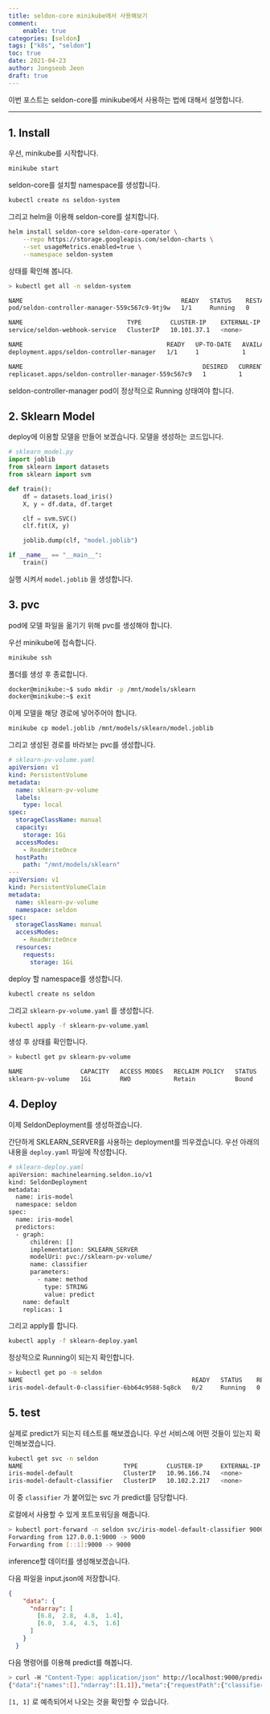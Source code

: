 ```yaml
---
title: seldon-core minikube에서 사용해보기
comment:   
    enable: true
categories: [seldon]
tags: ["k8s", "seldon"]
toc: true
date: 2021-04-23
author: Jongseob Jeon
draft: true
---
```


이번 포스트는 seldon-core를 minikube에서 사용하는 법에 대해서 설명합니다.


****
## 1. Install
우선, minikube를 시작합니다.
```bash
minikube start
```

seldon-core를 설치할 namespace를 생성합니다.
```bash
kubectl create ns seldon-system
```

그리고 helm을 이용해 seldon-core를 설치합니다.
```bash
helm install seldon-core seldon-core-operator \
    --repo https://storage.googleapis.com/seldon-charts \
    --set usageMetrics.enabled=true \
    --namespace seldon-system
```

상태를 확인해 봅니다.

```bash
> kubectl get all -n seldon-system

NAME                                            READY   STATUS    RESTARTS   AGE
pod/seldon-controller-manager-559c567c9-9tj9w   1/1     Running   0          11s

NAME                             TYPE        CLUSTER-IP    EXTERNAL-IP   PORT(S)   AGE
service/seldon-webhook-service   ClusterIP   10.101.37.1   <none>        443/TCP   11s

NAME                                        READY   UP-TO-DATE   AVAILABLE   AGE
deployment.apps/seldon-controller-manager   1/1     1            1           11s

NAME                                                  DESIRED   CURRENT   READY   AGE
replicaset.apps/seldon-controller-manager-559c567c9   1         1         1       11s
```
seldon-controller-manager pod이 정상적으로 Running 상태여야 합니다.


## 2. Sklearn Model
deploy에 이용할 모델을 만들어 보겠습니다.
모델을 생성하는 코드입니다.

```python
# sklearn_model.py
import joblib
from sklearn import datasets
from sklearn import svm

def train():
    df = datasets.load_iris()
    X, y = df.data, df.target

    clf = svm.SVC()
    clf.fit(X, y)

    joblib.dump(clf, "model.joblib")

if __name__ == "__main__":
    train()
```

실행 시켜서 `model.joblib` 을 생성합니다.

## 3. pvc

pod에 모델 파일을 옮기기 위해 pvc를 생성해야 합니다.

우선 minikube에 접속합니다.

```bash
minikube ssh
```
폴더를 생성 후 종료합니다.
```bash
docker@minikube:~$ sudo mkdir -p /mnt/models/sklearn
docker@minikube:~$ exit
```

이제 모델을 해당 경로에 넣어주어야 합니다.

```bash
minikube cp model.joblib /mnt/models/sklearn/model.joblib
```

그리고 생성된 경로를 바라보는 pvc를 생성합니다.
```yaml
# sklearn-pv-volume.yaml
apiVersion: v1
kind: PersistentVolume
metadata:
  name: sklearn-pv-volume
  labels:
    type: local
spec:
  storageClassName: manual
  capacity:
    storage: 1Gi
  accessModes:
    - ReadWriteOnce
  hostPath:
    path: "/mnt/models/sklearn"
---
apiVersion: v1
kind: PersistentVolumeClaim
metadata:
  name: sklearn-pv-volume
  namespace: seldon
spec:
  storageClassName: manual
  accessModes:
    - ReadWriteOnce
  resources:
    requests:
      storage: 1Gi
```

deploy 할 namespace를 생성합니다.
```bash
kubectl create ns seldon
```

그리고 `sklearn-pv-volume.yaml` 를 생성합니다.
```bash
kubectl apply -f sklearn-pv-volume.yaml
```
생성 후 상태를 확인합니다.

```bash
> kubectl get pv sklearn-pv-volume

NAME                CAPACITY   ACCESS MODES   RECLAIM POLICY   STATUS   CLAIM                      STORAGECLASS   REASON   AGE
sklearn-pv-volume   1Gi        RWO            Retain           Bound    seldon/sklearn-pv-volume   manual                  53s
```

## 4. Deploy

이제 SeldonDeployment를 생성하겠습니다.

간단하게 SKLEARN_SERVER를 사용하는 deployment를 띄우겠습니다. 우선 아래의 내용을 `deploy.yaml` 파일에 작성합니다.

```bash
# sklearn-deploy.yaml
apiVersion: machinelearning.seldon.io/v1
kind: SeldonDeployment
metadata:
  name: iris-model
  namespace: seldon
spec:
  name: iris-model
  predictors:
  - graph:
      children: []
      implementation: SKLEARN_SERVER
      modelUri: pvc://sklearn-pv-volume/
      name: classifier
      parameters:
        - name: method
          type: STRING
          value: predict
    name: default
    replicas: 1
```

그리고 apply를 합니다.

```bash
kubectl apply -f sklearn-deploy.yaml
```

정상적으로 Running이 되는지 확인합니다.
```bash
> kubectl get po -n seldon
NAME                                               READY   STATUS    RESTARTS   AGE
iris-model-default-0-classifier-6bb64c9588-5q8ck   0/2     Running   0          18s
```


## 5. test

실제로 predict가 되는지 테스트를 해보겠습니다.
우선 서비스에 어떤 것들이 있는지 확인해보겠습니다.

```bash
kubectl get svc -n seldon
NAME                            TYPE        CLUSTER-IP     EXTERNAL-IP   PORT(S)             AGE
iris-model-default              ClusterIP   10.96.166.74   <none>        8000/TCP,5001/TCP   89s
iris-model-default-classifier   ClusterIP   10.102.2.217   <none>        9000/TCP,9500/TCP   114s
```

이 중 `classifier` 가 붙어있는 svc 가 predict를 담당합니다.

로컬에서 사용할 수 있게 포트포워딩을 해줍니다.

```bash
> kubectl port-forward -n seldon svc/iris-model-default-classifier 9000
Forwarding from 127.0.0.1:9000 -> 9000
Forwarding from [::1]:9000 -> 9000
```

inference할 데이터를 생성해보겠습니다.

다음 파일을 input.json에 저장합니다.

```json
{
    "data": {
      "ndarray": [
        [6.8,  2.8,  4.8,  1.4],
        [6.0,  3.4,  4.5,  1.6]
      ]
    }
  }
```

다음 명령어를 이용해 predict를 해봅니다.

```bash
> curl -H "Content-Type: application/json" http://localhost:9000/predict -d @./input.json
{"data":{"names":[],"ndarray":[1,1]},"meta":{"requestPath":{"classifier":"seldonio/sklearnserver:1.7.0"}}}
```

`[1, 1]` 로 예측되어서 나오는 것을 확인할 수 있습니다.
